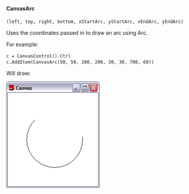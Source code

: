 #### CanvasArc

``` suneido
(left, top, right, bottom, xStartArc, yStartArc, xEndArc, yEndArc)
```

Uses the coordinates passed in to draw an arc using Arc.

For example:

``` suneido
c = CanvasControl().Ctrl
c.AddItem(CanvasArc(50, 50, 200, 200, 30, 30, 700, 60))
```

Will draw:

![](<../../../res/canvasarc.png>)